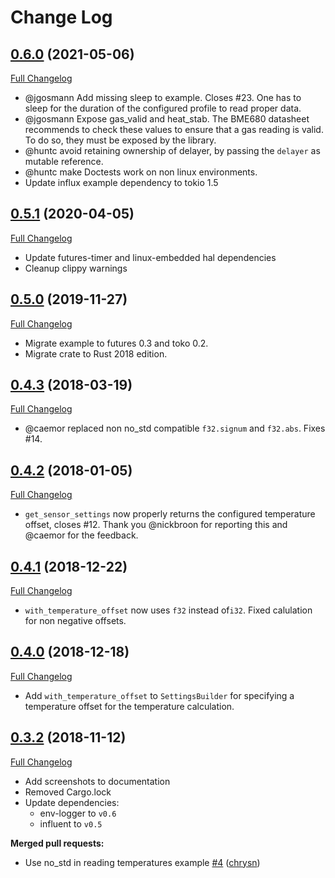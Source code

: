 # Change Log
## [0.6.0](https://github.com/marcelbuesing/bme680/tree/0.6.0) (2021-05-06)
[Full Changelog](https://github.com/marcelbuesing/bme680/compare/0.5.1..0.6.0)
- @jgosmann Add missing sleep to example. Closes #23.
  One has to sleep for the duration of the configured profile to read
  proper data.
- @jgosmann Expose gas_valid and heat_stab.
  The BME680 datasheet recommends to check these values to ensure that a
  gas reading is valid. To do so, they must be exposed by the library.
- @huntc avoid retaining ownership of delayer, by passing the `delayer` as mutable reference.
- @huntc make Doctests work on non linux environments.
- Update influx example dependency to tokio 1.5

## [0.5.1](https://github.com/marcelbuesing/bme680/tree/0.5.1) (2020-04-05)
[Full Changelog](https://github.com/marcelbuesing/bme680/compare/0.5.0..0.5.1)
- Update futures-timer and linux-embedded hal dependencies
- Cleanup clippy warnings

## [0.5.0](https://github.com/marcelbuesing/bme680/tree/0.5.0) (2019-11-27)
[Full Changelog](https://github.com/marcelbuesing/bme680/compare/0.4.3..0.5.0)
- Migrate example to futures 0.3 and toko 0.2.
- Migrate crate to Rust 2018 edition.

## [0.4.3](https://github.com/marcelbuesing/bme680/tree/0.4.3) (2018-03-19)
[Full Changelog](https://github.com/marcelbuesing/bme680/compare/0.4.2..0.4.3)
- @caemor replaced non no_std compatible `f32.signum` and `f32.abs`. Fixes #14.

## [0.4.2](https://github.com/marcelbuesing/bme680/tree/0.4.2) (2018-01-05)
[Full Changelog](https://github.com/marcelbuesing/bme680/compare/0.4.1..0.4.2)
- `get_sensor_settings` now properly returns the configured temperature offset, closes #12.
  Thank you @nickbroon for reporting this and @caemor for the feedback.

## [0.4.1](https://github.com/marcelbuesing/bme680/tree/0.4.1) (2018-12-22)
[Full Changelog](https://github.com/marcelbuesing/bme680/compare/0.4.0..0.4.1)
- `with_temperature_offset` now uses `f32` instead of`i32`. Fixed calulation for non negative offsets.

## [0.4.0](https://github.com/marcelbuesing/bme680/tree/0.4.0) (2018-12-18)
[Full Changelog](https://github.com/marcelbuesing/bme680/compare/0.3.2..0.4.0)
- Add `with_temperature_offset` to `SettingsBuilder` for specifying a temperature offset for the temperature calculation.

## [0.3.2](https://github.com/marcelbuesing/bme680/tree/0.3.2) (2018-11-12)
[Full Changelog](https://github.com/marcelbuesing/bme680/compare/0.3.1..0.3.2)
- Add screenshots to documentation
- Removed Cargo.lock
- Update dependencies:
  - env-logger to `v0.6`
  - influent to `v0.5`

**Merged pull requests:**
- Use no_std in reading temperatures example [\#4](https://github.com/marcelbuesing/bme680/pull/4) ([chrysn](https://github.com/chrysn))